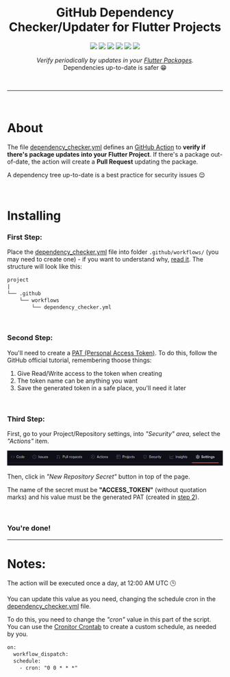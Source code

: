 <h1 align="center">GitHub Dependency Checker/Updater for Flutter Projects</h1>

<p align="center">

<img src="https://img.shields.io/badge/made%20by-TaylorHo-blue.svg" >

<img src="https://badges.frapsoft.com/os/v1/open-source.svg?v=103" >

<img src="https://img.shields.io/github/stars/TaylorHo/flutter-package-update-checker.svg?style=flat">

<img src="https://img.shields.io/github/languages/top/TaylorHo/flutter-package-update-checker.svg">

<img src="https://img.shields.io/github/issues/TaylorHo/flutter-package-update-checker.svg">

<img src="https://img.shields.io/badge/PRs-welcome-brightgreen.svg?style=flat">
</p>

<p align="center">
  <i>Verify periodically by updates in your <a href="https://pub.dev/">Flutter Packages</a>.</i><br/>
  Dependencies up-to-date is safer 😁
</p>

&nbsp;

---
&nbsp;
# About

The file [dependency_checker.yml](https://github.com/TaylorHo/flutter-package-update-checker/blob/main/dependency_checker.yml) defines an [GitHub Action](https://github.com/features/actions) to **verify if there's package updates into your Flutter Project**.
If there's a package out-of-date, the action will create a **Pull Request** updating the package.

A dependency tree up-to-date is a best practice for security issues 😌

&nbsp;
# Installing

### First Step:
Place the [dependency_checker.yml](https://github.com/TaylorHo/flutter-package-update-checker/blob/main/dependency_checker.yml) file into folder ```.github/workflows/``` (you may need to create one) - if you want to understand why, [read it](https://docs.github.com/en/actions/using-workflows).
The structure will look like this:

```
project
|
└── .github
    └── workflows
        └── dependency_checker.yml
```

&nbsp;
### Second Step:

You'll need to create a [PAT (Personal Access Token)](https://docs.github.com/en/authentication/keeping-your-account-and-data-secure/creating-a-personal-access-token). To do this, follow the GitHub official tutorial, remembering thoose things:

1. Give Read/Write access to the token when creating
2. The token name can be anything you want
3. Save the generated token in a safe place, you'll need it later

&nbsp;
### Third Step:

First, go to your Project/Repository settings, into *"Security" area*, select the *"Actions"* item.

<p align="center">
  <img src="https://raw.githubusercontent.com/TaylorHo/flutter-package-update-checker/main/images/settings.png" alt="Repository Settings">
</p>

Then, click in *"New Repository Secret"* button in top of the page.

The name of the secret must be **"ACCESS_TOKEN"** (without quotation marks) and his value must be the generated PAT (created in [step 2](#second-step)).

&nbsp;
&nbsp;
### You're done!

---

# Notes:

The action will be executed once a day, at 12:00 AM UTC 🕒

You can update this value as you need, changing the schedule cron in the [dependency_checker.yml](https://github.com/TaylorHo/flutter-package-update-checker/blob/main/dependency_checker.yml) file.

To do this, you need to change the *"cron"* value in this part of the script. You can use the [Cronitor Crontab](https://crontab.guru/) to create a custom schedule, as needed by you.
```
on:
  workflow_dispatch:
  schedule:
    - cron: "0 0 * * *"
```